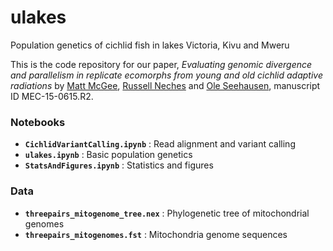 # ulakes
Population genetics of cichlid fish in lakes Victoria, Kivu and Mweru

This is the code repository for our paper, *Evaluating genomic divergence and 
parallelism in replicate ecomorphs from young and old cichlid adaptive radiations*
by [Matt McGee](https://github.com/sticklematt), 
[Russell Neches](https://github.com/ryneches/) and
[Ole Seehausen](http://www.eawag.ch/en/aboutus/portrait/organisation/staff/profile/ole-seehausen/),
manuscript ID MEC-15-0615.R2. 

### Notebooks

* **`CichlidVariantCalling.ipynb`** : Read alignment and variant calling
* **`ulakes.ipynb`** : Basic population genetics
* **`StatsAndFigures.ipynb`** : Statistics and figures

### Data

* **`threepairs_mitogenome_tree.nex`** : Phylogenetic tree of mitochondrial genomes
* **`threepairs_mitogenomes.fst`** : Mitochondria genome sequences
